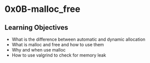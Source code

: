 # 0x0B-malloc_free
## Learning Objectives
   + What is the difference between automatic and dynamic allocation
   + What is malloc and free and how to use them
   + Why and when use malloc
   + How to use valgrind to check for memory leak
